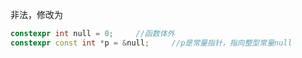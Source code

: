非法，修改为

```c++
constexpr int null = 0;		//函数体外
constexpr const int *p = &null;		//p是常量指针，指向整型常量null
```

